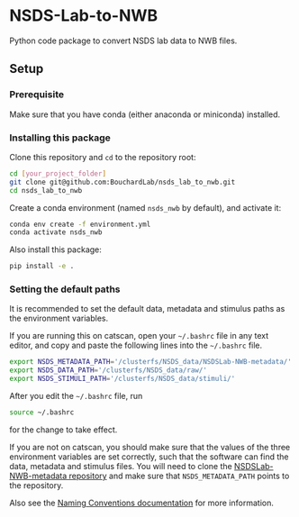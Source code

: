# NSDS-Lab-to-NWB

Python code package to convert NSDS lab data to NWB files.

<!--
Under development - anything could change.

Metadata library is in a separate repository [NSDSLab-NWB-metadata](https://github.com/BouchardLab/NSDSLab-NWB-metadata) (private to BouchardLab).
-->


## Setup

### Prerequisite

Make sure that you have conda (either anaconda or miniconda) installed.


### Installing this package

Clone this repository and `cd` to the repository root:

```bash
cd [your_project_folder]
git clone git@github.com:BouchardLab/nsds_lab_to_nwb.git
cd nsds_lab_to_nwb
```

Create a conda environment (named `nsds_nwb` by default), and activate it:

```bash
conda env create -f environment.yml
conda activate nsds_nwb
```

Also install this package:

```bash
pip install -e .
```

### Setting the default paths

It is recommended to set the default data, metadata and stimulus paths
as the environment variables.

If you are running this on catscan, open your `~/.bashrc` file in any text editor,
and copy and paste the following lines into the `~/.bashrc` file.

```bash
export NSDS_METADATA_PATH='/clusterfs/NSDS_data/NSDSLab-NWB-metadata/'
export NSDS_DATA_PATH='/clusterfs/NSDS_data/raw/'
export NSDS_STIMULI_PATH='/clusterfs/NSDS_data/stimuli/'
```

After you edit the `~/.bashrc` file, run

```bash
source ~/.bashrc
```

for the change to take effect.


If you are not on catscan, you should make sure that the values of the three environment variables are set correctly, such that the software can find the data, metadata and stimulus files.
You will need to clone the [NSDSLab-NWB-metadata repository](https://github.com/BouchardLab/NSDSLab-NWB-metadata) and make sure that `NSDS_METADATA_PATH` points to the repository.

<!--
```bash
mkdir -p ~/Src
cd ~/Src
git clone git@github.com:BouchardLab/NSDSLab-NWB-metadata.git
```
-->

Also see the [Naming Conventions documentation](https://nsds-lab-to-nwb.readthedocs.io/en/latest/naming_conventions.html) for more information.
